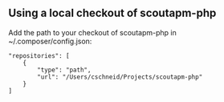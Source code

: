 ## Using a local checkout of scoutapm-php

Add the path to your checkout of scoutapm-php in ~/.composer/config.json:

```
"repositories": [
    {
        "type": "path",
        "url": "/Users/cschneid/Projects/scoutapm-php"
    }
]
```
